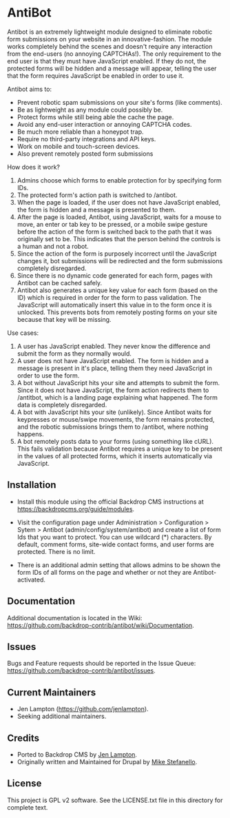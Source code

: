 AntiBot
=======

Antibot is an extremely lightweight module designed to eliminate robotic form
submissions on your website in an innovative-fashion. The module works
completely behind the scenes and doesn't require any interaction from the
end-users (no annoying CAPTCHAs!). The only requirement to the end user is
that they must have JavaScript enabled. If they do not, the protected forms
will be hidden and a message will appear, telling the user that the form
requires JavaScript be enabled in order to use it.

Antibot aims to:

* Prevent robotic spam submissions on your site's forms (like comments).
* Be as lightweight as any module could possibly be.
* Protect forms while still being able the cache the page.
* Avoid any end-user interaction or annoying CAPTCHA codes.
* Be much more reliable than a honeypot trap.
* Require no third-party integrations and API keys.
* Work on mobile and touch-screen devices.
* Also prevent remotely posted form submissions

How does it work?

1. Admins choose which forms to enable protection for by specifying form IDs.
1. The protected form's action path is switched to /antibot.
1. When the page is loaded, if the user does not have JavaScript enabled, the
   form is hidden and a message is presented to them.
1. After the page is loaded, Antibot, using JavaScript, waits for a mouse to
   move, an enter or tab key to be pressed, or a mobile swipe gesture before
   the action of the form is switched back to the path that it was originally
   set to be. This indicates that the person behind the controls is a human and
   not a robot.
1. Since the action of the form is purposely incorrect until the JavaScript
   changes it, bot submissions will be redirected and the form submissions
   completely disregarded.
1. Since there is no dynamic code generated for each form, pages with Antibot
   can be cached safely.
1. Antibot also generates a unique key value for each form (based on the ID)
   which is required in order for the form to pass validation. The JavaScript
   will automatically insert this value in to the form once it is unlocked.
   This prevents bots from remotely posting forms on your site because that key
   will be missing.

Use cases:

1. A user has JavaScript enabled. They never know the difference and submit the
   form as they normally would.
1. A user does not have JavaScript enabled. The form is hidden and a message is
   present in it's place, telling them they need JavaScript in order to use the
   form.
1. A bot without JavaScript hits your site and attempts to submit the form.
   Since it does not have JavaScript, the form action redirects them to
   /antitbot, which is a landing page explaining what happened. The form data
   is completely disregarded.
1. A bot with JavaScript hits your site (unlikely). Since Antibot waits for
   keypresses or mouse/swipe movements, the form remains protected, and the
   robotic submissions brings them to /antibot, where nothing happens.
1. A bot remotely posts data to your forms (using something like cURL). This
   fails validation because Antibot requires a unique key to be present in the
   values of all protected forms, which it inserts automatically via JavaScript.


Installation
------------

- Install this module using the official Backdrop CMS instructions at
  https://backdropcms.org/guide/modules.

- Visit the configuration page under Administration > Configuration > Sytem >
  Antibot (admin/config/system/antibot) and create a list of form Ids that
  you want to protect. You can use wildcard (*) characters. By default, comment
  forms, site-wide contact forms, and user forms are protected. There is no
  limit.

- There is an additional admin setting that allows admins to be shown the form
  IDs of all forms on the page and whether or not they are Antibot-activated.


Documentation
-------------

Additional documentation is located in the Wiki:
https://github.com/backdrop-contrib/antibot/wiki/Documentation.

Issues
------

Bugs and Feature requests should be reported in the Issue Queue:
https://github.com/backdrop-contrib/antibot/issues.

Current Maintainers
-------------------

- Jen Lampton (https://github.com/jenlampton).
- Seeking additional maintainers.

Credits
-------

- Ported to Backdrop CMS by [Jen Lampton](https://github.com/jenlampton).
- Originally written and Maintained for Drupal by [Mike Stefanello](https://www.drupal.org/u/mstef).

License
-------

This project is GPL v2 software. See the LICENSE.txt file in this directory for
complete text.

